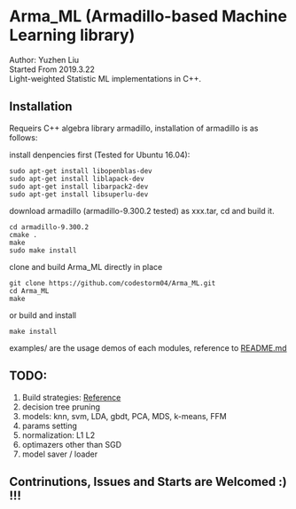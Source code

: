 # Arma_ML (Armadillo-based Machine Learning library)
Author: Yuzhen Liu  
Started From 2019.3.22  
Light-weighted Statistic ML implementations in C++.  


## Installation
Requeirs C++ algebra library armadillo, installation of armadillo is as follows:  

install denpencies first (Tested for Ubuntu 16.04):  
    
    sudo apt-get install libopenblas-dev
	sudo apt-get install liblapack-dev
	sudo apt-get install libarpack2-dev
	sudo apt-get install libsuperlu-dev

download armadillo (armadillo-9.300.2 tested) as xxx.tar, cd and build it.   

	cd armadillo-9.300.2
	cmake .
	make
	sudo make install

clone and build Arma_ML directly in place

	git clone https://github.com/codestorm04/Arma_ML.git
	cd Arma_ML
	make

or build and install

	make install
	
examples/ are the usage demos of each modules, reference to [README.md](/examples/README.md)


## TODO:
1. Build strategies:   [Reference](https://www.cnblogs.com/Anker/p/3527677.html)
2. decision tree pruning
3. models: knn, svm, LDA, gbdt, PCA, MDS, k-means, FFM
4. params setting
5. normalization: L1 L2
6. optimazers other than SGD
7. model saver / loader


## Contrinutions, Issues and Starts are Welcomed :) !!! 